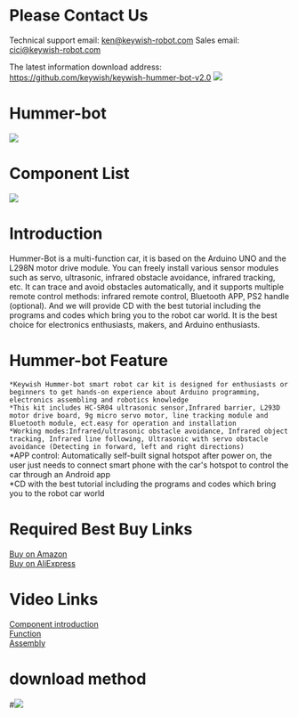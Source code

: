 # Please Contact Us
Technical support email: ken@keywish-robot.com
Sales email: cici@keywish-robot.com

The latest information download address: https://github.com/keywish/keywish-hummer-bot-v2.0
![](https://github.com/keywish/keywish-hummer-bot/raw/master/hummer-bot)
# Hummer-bot 
![](https://github.com/keywish/keywish-hummer-bot/raw/master/hummer-bot.png)

# Component List
![](https://github.com/keywish/keywish-hummer-bot/raw/master/ComponentList.png)
# Introduction
Hummer-Bot is a multi-function car, it is based on the Arduino UNO and the L298N motor drive module. You can freely install various sensor modules such as servo, ultrasonic, infrared obstacle avoidance, infrared tracking, etc. It can trace and avoid obstacles automatically, and it supports multiple remote control methods: infrared remote control, Bluetooth APP, PS2 handle (optional). And we will provide CD with the best tutorial including the programs and codes which bring you to the robot car world. It is the best choice for electronics enthusiasts, makers, and Arduino enthusiasts.
# Hummer-bot Feature
`*Keywish Hummer-bot smart robot car kit is designed for enthusiasts or beginners to get hands-on experience about Arduino programming, electronics assembling and robotics knowledge`</br>
`*This kit includes HC-SR04 ultrasonic sensor,Infrared barrier, L293D motor drive board, 9g micro servo motor, line tracking module and Bluetooth module, ect.easy for operation and installation`</br>
`*Working modes:Infrared/ultrasonic obstacle avoidance, Infrared object tracking, Infrared line following, Ultrasonic with servo obstacle avoidance (Detecting in forward, left and right directions)`</br>
*APP control: Automatically self-built signal hotspot after power on, the user just needs to connect smart phone with the car's hotspot to control the car through an Android app</br>
*CD with the best tutorial including the programs and codes which bring you to the robot car world</br>
# Required Best Buy Links
[Buy on Amazon](https://www.amazon.com/dp/B078WM15DK) </br>
[Buy on AliExpress](https://www.aliexpress.com/item/Keywish-Smart-Car-Hummer-Bot-Controlled-By-App-For-Arduino-UNO-R3-Starter-Kit-With-Tutorial/32848379748.html?spm=2114.search0104.3.34.2e254236y5p1lx&ws_ab_test=searchweb0_0,searchweb201602_1_10152_10151_10065_10344_10068_10342_10325_10343_10546_10340_10548_10341_10084_10083_10618_10307_5711211_10313_10059_10534_100031_10103_10627_10626_10624_10623_10622_5722411_10621_10620_10811_5711311,searchweb201603_25,ppcSwitch_5&algo_expid=8cb714ad-b661-4c80-ad0b-0adf5bde678e-5&algo_pvid=8cb714ad-b661-4c80-ad0b-0adf5bde678e&priceBeautifyAB=0"悬停显示")
# Video Links
[Component introduction](https://www.youtube.com/watch?v=xoyr-iGFl1g) </br>
[Function](https://www.youtube.com/watch?v=1qj2kNGm4S0) </br>
[Assembly](https://www.youtube.com/watch?v=fuo3Ugoi9Cs) </br>
# download method
#![](https://github.com/keywish/keywish-hummer-bot/raw/master/Image.png)
